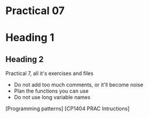 # Practical 07

# Heading 1
## Heading 2

Practical 7, all it's exercises and files

- Do not add too much comments, or it'll become noise
- Plan the functions you can use
- Do not use long variable names

[Programming patterns]
[CP1404 PRAC Intructions]

